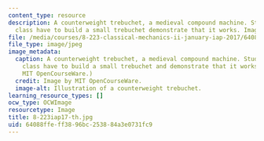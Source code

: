 ```yaml
---
content_type: resource
description: A counterweight trebuchet, a medieval compound machine. Students in this
  class have to build a small trebuchet demonstrate that it works. Image by MIT OpenCourseWare.
file: /media/courses/8-223-classical-mechanics-ii-january-iap-2017/64088ffeff3896bc253884a3e0731fc9_8-223iap17-th.jpg
file_type: image/jpeg
image_metadata:
  caption: A counterweight trebuchet, a medieval compound machine. Students in this
    class have to build a small trebuchet and demonstrate that it works. (Image by
    MIT OpenCourseWare.)
  credit: Image by MIT OpenCourseWare.
  image-alt: Illustration of a counterweight trebuchet.
learning_resource_types: []
ocw_type: OCWImage
resourcetype: Image
title: 8-223iap17-th.jpg
uid: 64088ffe-ff38-96bc-2538-84a3e0731fc9
---
```

